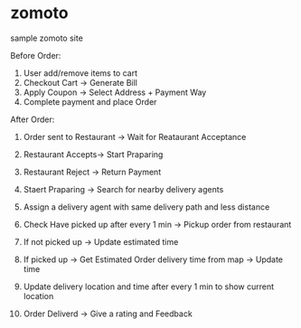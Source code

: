 # zomoto
sample zomoto site 


Before Order:
1. User add/remove items to cart
2. Checkout Cart -> Generate Bill
3. Apply Coupon -> Select Address + Payment Way
4. Complete payment and place Order

After Order:
1. Order sent to Restaurant -> Wait for Reataurant Acceptance
2. Restaurant Accepts-> Start Praparing
3. Restaurant Reject -> Return Payment
4. Staert Praparing -> Search for  nearby delivery agents
5. Assign a delivery agent with same delivery path and less distance

6. Check Have picked up after every 1 min -> Pickup order from restaurant 
7. If not picked up -> Update estimated time
8. If picked up -> Get Estimated Order delivery time from map -> Update time
9. Update delivery location and time after every 1 min to show current location
10. Order Deliverd -> Give a rating and Feedback
